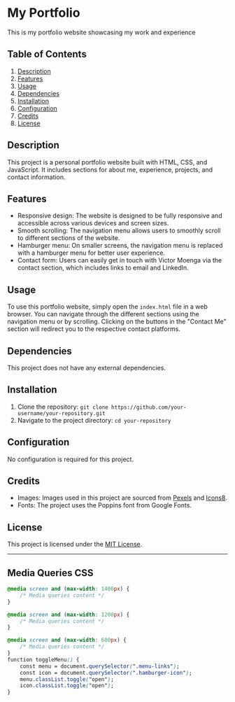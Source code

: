 # My Portfolio

This is my portfolio website showcasing my work and experience 

## Table of Contents
1. [Description](#description)
2. [Features](#features)
3. [Usage](#usage)
4. [Dependencies](#dependencies)
5. [Installation](#installation)
6. [Configuration](#configuration)
7. [Credits](#credits)
8. [License](#license)

## Description
This project is a personal portfolio website built with HTML, CSS, and JavaScript. It includes sections for about me, experience, projects, and contact information.

## Features
- Responsive design: The website is designed to be fully responsive and accessible across various devices and screen sizes.
- Smooth scrolling: The navigation menu allows users to smoothly scroll to different sections of the website.
- Hamburger menu: On smaller screens, the navigation menu is replaced with a hamburger menu for better user experience.
- Contact form: Users can easily get in touch with Victor Moenga via the contact section, which includes links to email and LinkedIn.

## Usage
To use this portfolio website, simply open the `index.html` file in a web browser. You can navigate through the different sections using the navigation menu or by scrolling. Clicking on the buttons in the "Contact Me" section will redirect you to the respective contact platforms.

## Dependencies
This project does not have any external dependencies.

## Installation
1. Clone the repository: `git clone https://github.com/your-username/your-repository.git`
2. Navigate to the project directory: `cd your-repository`

## Configuration
No configuration is required for this project.

## Credits
- Images: Images used in this project are sourced from [Pexels](https://www.pexels.com/) and [Icons8](https://icons8.com/).
- Fonts: The project uses the Poppins font from Google Fonts.

## License
This project is licensed under the [MIT License](LICENSE).

---

## Media Queries CSS

```css
@media screen and (max-width: 1400px) {
    /* Media queries content */
}

@media screen and (max-width: 1200px) {
    /* Media queries content */
}

@media screen and (max-width: 600px) {
    /* Media queries content */
}
function toggleMenu() {
    const menu = document.querySelector(".menu-links");
    const icon = document.querySelector(".hamburger-icon");
    menu.classList.toggle("open");
    icon.classList.toggle("open");
}

